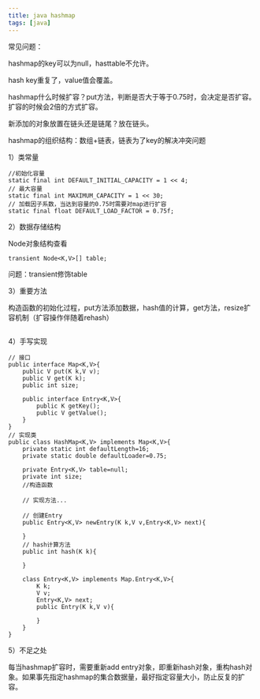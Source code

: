 ```yaml
---
title: java hashmap
tags: [java]
---
```


常见问题：

hashmap的key可以为null，hasttable不允许。

hash key重复了，value值会覆盖。

hashmap什么时候扩容？put方法，判断是否大于等于0.75时，会决定是否扩容。扩容的时候会2倍的方式扩容。

新添加的对象放置在链头还是链尾？放在链头。

hashmap的组织结构：数组+链表，链表为了key的解决冲突问题

1）类常量

```
//初始化容量
static final int DEFAULT_INITIAL_CAPACITY = 1 << 4; 
// 最大容量
static final int MAXIMUM_CAPACITY = 1 << 30;
// 加载因子系数，当达到容量的0.75时需要对map进行扩容
static final float DEFAULT_LOAD_FACTOR = 0.75f;
```

2）数据存储结构

Node对象结构查看

```
transient Node<K,V>[] table;
```

问题：transient修饰table

3）重要方法

构造函数的初始化过程，put方法添加数据，hash值的计算，get方法，resize扩容机制（扩容操作伴随着rehash）

```

```

4）手写实现

```
// 接口
public interface Map<K,V>{
    public V put(K k,V v);
    public V get(K k);
    public int size;

    public interface Entry<K,V>{
        public K getKey();
        public V getValue();
    }
}
// 实现类
public class HashMap<K,V> implements Map<K,V>{
    private static int defaultLength=16;
    private static double defaultLoader=0.75;

    private Entry<K,V> table=null;
    private int size;
    //构造函数

    // 实现方法...

    // 创建Entry
    public Entry<K,V> newEntry(K k,V v,Entry<K,V> next){

    }
    // hash计算方法
    public int hash(K k){

    }

    class Entry<K,V> implements Map.Entry<K,V>{
        K k;
        V v;
        Entry<K,V> next;
        public Entry(K k,V v){

        }
    }
}
```

5）不足之处

每当hashmap扩容时，需要重新add entry对象，即重新hash对象，重构hash对象。如果事先指定hashmap的集合数据量，最好指定容量大小，防止反复的扩容。